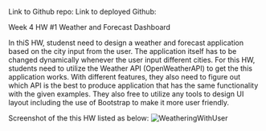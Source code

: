 Link to Github repo:
Link to deployed Github:

Week 4 HW #1 Weather and Forecast Dashboard

In thiS HW, studenst need to design a weather and forecast application based on the city input from the user. The application itself has to be changed dynamically whenever the user input different cities. For this HW, students need to utilize the Weather API (OpenWeatherAPI) to get the this application works. With different features, they also need to figure out which API is the best to produce application that has the same functionality with the given examples. They also free to utilize any tools to design UI layout including the use of Bootstrap to make it more user friendly.

Screenshot of the this HW listed as below:
![WeatheringWithUser]()   